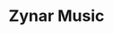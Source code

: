 <header>

<!--
  <<< Author notes: Course header >>>
  Include a 1280×640 image, course title in sentence case, and a concise description in emphasis.
  In your repository settings: enable template repository, add your 1280×640 social image, auto delete head branches.
  Add your open source license, GitHub uses MIT license.
-->

# Zynar Music



</header>

<footer>

<!--
  <<< Author notes: Footer >>>
  Add a link to get support, GitHub status page, code of conduct, license link.
-->

</footer>

